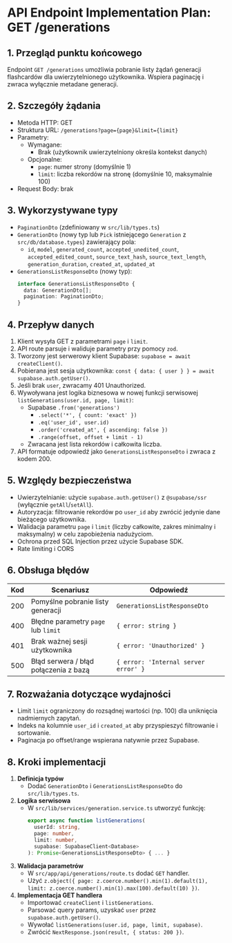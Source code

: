 # API Endpoint Implementation Plan: GET /generations

## 1. Przegląd punktu końcowego

Endpoint `GET /generations` umożliwia pobranie listy żądań generacji flashcardów dla uwierzytelnionego użytkownika. Wspiera paginację i zwraca wyłącznie metadane generacji.

## 2. Szczegóły żądania

- Metoda HTTP: GET
- Struktura URL: `/generations?page={page}&limit={limit}`
- Parametry:
  - Wymagane:
    - Brak (użytkownik uwierzytelniony określa kontekst danych)
  - Opcjonalne:
    - `page`: numer strony (domyślnie 1)
    - `limit`: liczba rekordów na stronę (domyślnie 10, maksymalnie 100)
- Request Body: brak

## 3. Wykorzystywane typy

- `PaginationDto` (zdefiniowany w `src/lib/types.ts`)
- `GenerationDto` (nowy typ lub `Pick` istniejącego `Generation` z `src/db/database.types`) zawierający pola:
  - `id`, `model`, `generated_count`, `accepted_unedited_count`, `accepted_edited_count`,
    `source_text_hash`, `source_text_length`, `generation_duration`, `created_at`, `updated_at`
- `GenerationsListResponseDto` (nowy typ):
  ```ts
  interface GenerationsListResponseDto {
    data: GenerationDto[];
    pagination: PaginationDto;
  }
  ```

## 4. Przepływ danych

1. Klient wysyła GET z parametrami `page` i `limit`.
2. API route parsuje i waliduje parametry przy pomocy `zod`.
3. Tworzony jest serwerowy klient Supabase: `supabase = await createClient()`.
4. Pobierana jest sesja użytkownika: `const { data: { user } } = await supabase.auth.getUser()`.
5. Jeśli brak `user`, zwracamy 401 Unauthorized.
6. Wywoływana jest logika biznesowa w nowej funkcji serwisowej `listGenerations(user.id, page, limit)`:
   - Supabase `.from('generations')`
     - `.select('*', { count: 'exact' })`
     - `.eq('user_id', user.id)`
     - `.order('created_at', { ascending: false })`
     - `.range(offset, offset + limit - 1)`
   - Zwracana jest lista rekordów i całkowita liczba.
7. API formatuje odpowiedź jako `GenerationsListResponseDto` i zwraca z kodem 200.

## 5. Względy bezpieczeństwa

- Uwierzytelnianie: użycie `supabase.auth.getUser()` z `@supabase/ssr` (wyłącznie `getAll`/`setAll`).
- Autoryzacja: filtrowanie rekordów po `user_id` aby zwrócić jedynie dane bieżącego użytkownika.
- Walidacja parametru `page` i `limit` (liczby całkowite, zakres minimalny i maksymalny) w celu zapobieżenia nadużyciom.
- Ochrona przed SQL Injection przez użycie Supabase SDK.
- Rate limiting i CORS

## 6. Obsługa błędów

| Kod | Scenariusz                            | Odpowiedź                            |
| --- | ------------------------------------- | ------------------------------------ |
| 200 | Pomyślne pobranie listy generacji     | `GenerationsListResponseDto`         |
| 400 | Błędne parametry `page` lub `limit`   | `{ error: string }`                  |
| 401 | Brak ważnej sesji użytkownika         | `{ error: 'Unauthorized' }`          |
| 500 | Błąd serwera / błąd połączenia z bazą | `{ error: 'Internal server error' }` |

## 7. Rozważania dotyczące wydajności

- Limit `limit` ograniczony do rozsądnej wartości (np. 100) dla uniknięcia nadmiernych zapytań.
- Indeks na kolumnie `user_id` i `created_at` aby przyspieszyć filtrowanie i sortowanie.
- Paginacja po offset/range wspierana natywnie przez Supabase.

## 8. Kroki implementacji

1. **Definicja typów**
   - Dodać `GenerationDto` i `GenerationsListResponseDto` do `src/lib/types.ts`.
2. **Logika serwisowa**
   - W `src/lib/services/generation.service.ts` utworzyć funkcję:
     ```ts
     export async function listGenerations(
       userId: string,
       page: number,
       limit: number,
       supabase: SupabaseClient<Database>
     ): Promise<GenerationsListResponseDto> { ... }
     ```
3. **Walidacja parametrów**
   - W `src/app/api/generations/route.ts` dodać `GET` handler.
   - Użyć `z.object({ page: z.coerce.number().min(1).default(1), limit: z.coerce.number().min(1).max(100).default(10) })`.
4. **Implementacja GET handlera**
   - Importować `createClient` i `listGenerations`.
   - Parsować query params, uzyskać `user` przez `supabase.auth.getUser()`.
   - Wywołać `listGenerations(user.id, page, limit, supabase)`.
   - Zwrócić `NextResponse.json(result, { status: 200 })`.
